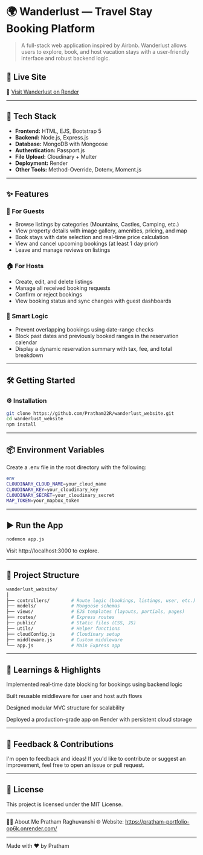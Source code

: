 # 🌍 Wanderlust — Travel Stay Booking Platform

> A full-stack web application inspired by Airbnb. Wanderlust allows users to explore, book, and host vacation stays with a user-friendly interface and robust backend logic.

## 🚀 Live Site

🔗 [Visit Wanderlust on Render](https://wanderlust-webs-84qr.onrender.com)

---

## 🧰 Tech Stack

- **Frontend:** HTML, EJS, Bootstrap 5
- **Backend:** Node.js, Express.js
- **Database:** MongoDB with Mongoose
- **Authentication:** Passport.js
- **File Upload:** Cloudinary + Multer
- **Deployment:** Render
- **Other Tools:** Method-Override, Dotenv, Moment.js

---

## ✨ Features

### 🧳 For Guests
- Browse listings by categories (Mountains, Castles, Camping, etc.)
- View property details with image gallery, amenities, pricing, and map
- Book stays with date selection and real-time price calculation
- View and cancel upcoming bookings (at least 1 day prior)
- Leave and manage reviews on listings

### 🏠 For Hosts
- Create, edit, and delete listings
- Manage all received booking requests
- Confirm or reject bookings
- View booking status and sync changes with guest dashboards

### 🧠 Smart Logic
- Prevent overlapping bookings using date-range checks
- Block past dates and previously booked ranges in the reservation calendar
- Display a dynamic reservation summary with tax, fee, and total breakdown

---

## 🛠️ Getting Started

### ⚙️ Installation

```bash
git clone https://github.com/Pratham22R/wanderlust_website.git
cd wanderlust_website
npm install
```

---

## 📦 Environment Variables

Create a .env file in the root directory with the following:

```bash
env
CLOUDINARY_CLOUD_NAME=your_cloud_name
CLOUDINARY_KEY=your_cloudinary_key
CLOUDINARY_SECRET=your_cloudinary_secret
MAP_TOKEN=your_mapbox_token
```

---

## ▶️ Run the App
```bash
nodemon app.js
```
Visit http://localhost:3000 to explore.

---

## 📁 Project Structure
```bash
wanderlust_website/
│
├── controllers/        # Route logic (bookings, listings, user, etc.)
├── models/             # Mongoose schemas
├── views/              # EJS templates (layouts, partials, pages)
├── routes/             # Express routes
├── public/             # Static files (CSS, JS)
├── utils/              # Helper functions
├── cloudConfig.js      # Cloudinary setup
├── middleware.js       # Custom middleware
└── app.js              # Main Express app
```
---

## 🧠 Learnings & Highlights

Implemented real-time date blocking for bookings using backend logic

Built reusable middleware for user and host auth flows

Designed modular MVC structure for scalability

Deployed a production-grade app on Render with persistent cloud storage

---

## 💬 Feedback & Contributions
I'm open to feedback and ideas! If you'd like to contribute or suggest an improvement, feel free to open an issue or pull request.

---

## 📜 License
This project is licensed under the MIT License.

---

🙋‍♂️ About Me
Pratham Raghuvanshi
🌐 Website: https://pratham-portfolio-op6k.onrender.com/

---

Made with ❤️ by Pratham
